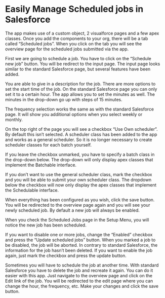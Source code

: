 Easily Manage Scheduled jobs in Salesforce
=============

The app makes use of a custom object, 2 visualforce pages and a few apex classes. Once you add the components to your org, there will be a tab called “Scheduled jobs”. When you click on the tab you will see the overview page for the scheduled jobs submitted via the app.

First we are going to schedule a job. You have to click on the “Schedule new job” button. You will be redirect to the input page. The input page looks similar to the standard Salesforce page, but several features have been added.

You are able to give in a description for the job. There are more options to set the start time of the job. On the standard Salesforce page you can only set it to a certain hour. The app allows you to set the minutes as well. The minutes in the drop-down go up with steps of 15 minutes.

The frequency selection works the same as with the standard Salesforce page. It will show you additional options when you select weekly or monthly.

On the top right of the page you will see a checkbox “Use Own scheduler”. By default this isn’t selected. A scheduler class has been added to the app and works as a general scheduler. So it is no longer necessary to create scheduler classes for each batch yourself.

If you leave the checkbox unmarked, you have to specify a batch class in the drop-down below. The drop-down will only display apex classes that implement the Batchable interface.

If you don’t want to use the general scheduler class, mark the checkbox and you will be able to submit your own scheduler class. The dropdown below the checkbox will now only display the apex classes that implement the Schedulable interface.

When everything has been configured as you wish, click the save button. You will be redirected to the overview page again and you will see your newly scheduled job. By default a new job will always be enabled.

When you check the Scheduled Jobs page in the Setup Menu, you will notice the new job has been scheduled.

If you want to disable one or more jobs, change the “Enabled” checkbox and press the “Update scheduled jobs” button. When you marked a job to be disabled, the job will be aborted. In contrary to standard Salesforce, the information for the job hasn’t been deleted. If you want to enable the job again, just mark the checkbox and press the update button.

Sometimes you will have to schedule the job at another time. With standard Salesforce you have to delete the job and recreate it again. You can do it easier with this app. Just navigate to the overview page and click on the Edit link of the job. You will be redirected to the edit page where you can change the hour, the frequency, etc. Make your changes and click the save button.
